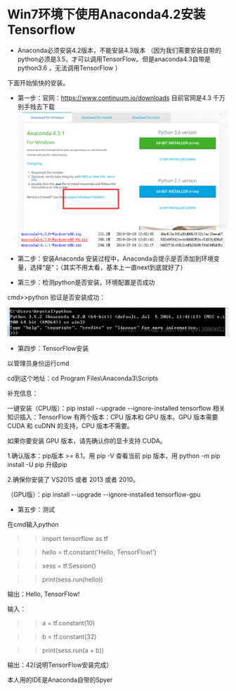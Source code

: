 # Win7环境下使用Anaconda4.2安装Tensorflow

* Anaconda必须安装4.2版本，不能安装4.3版本
（因为我们需要安装自带的python必须是3.5，才可以调用TensorFlow。但是anaconda4.3自带是python3.6 ，无法调用TensorFlow ）
 


下面开始愉快的安装。
* 第一步：官网：https://www.continuum.io/downloads 目前官网是4.3 千万别手贱去下载
![anzhuang](https://github.com/abbqboy/My-Tensorflow/blob/master/install-tensorflow/photo/20170331104003073.png?raw=true)
![pp](https://github.com/abbqboy/My-Tensorflow/blob/master/install-tensorflow/photo/1111.png?raw=true)

* 第二步：安装Anaconda
安装过程中，Anaconda会提示是否添加到环境变量，选择“是”；（其实不用太看，基本上一直next到底就好了）

* 第三步：检测python是否安装，环境配置是否成功

cmd>>python 验证是否安装成功：

![1111](https://github.com/abbqboy/My-Tensorflow/blob/master/install-tensorflow/photo/2222.png?raw=true)

* 第四步：TensorFlow安装

以管理员身份运行cmd 

cd到这个地址：cd Program Files\Anaconda3\Scripts 

补充信息：

一键安装（CPU版）：pip install --upgrade --ignore-installed tensorflow
相关知识插入：TensorFlow 有两个版本：CPU 版本和 GPU 版本。GPU 版本需要 CUDA 和 cuDNN 的支持，CPU 版本不需要。

如果你要安装 GPU 版本，请先确认你的显卡支持 CUDA。


1.确认版本：pip版本 >= 8.1。用 pip -V 查看当前 pip 版本，用 python -m pip install -U pip 升级pip 

2.确保你安装了 VS2015 或者 2013 或者 2010。

（GPU版）：pip install --upgrade --ignore-installed tensorflow-gpu

* 第五步：测试

在cmd输入python

>>import tensorflow as tf

>>hello = tf.constant('Hello, TensorFlow!')

>>sess = tf.Session()

>>print(sess.run(hello))

输出：Hello, TensorFlow!

输入：

>>a = tf.constant(10)

>>b = tf.constant(32)

>>print(sess.run(a + b))

输出：42(说明TensorFlow安装完成）

本人用的IDE是Anaconda自带的Spyer


